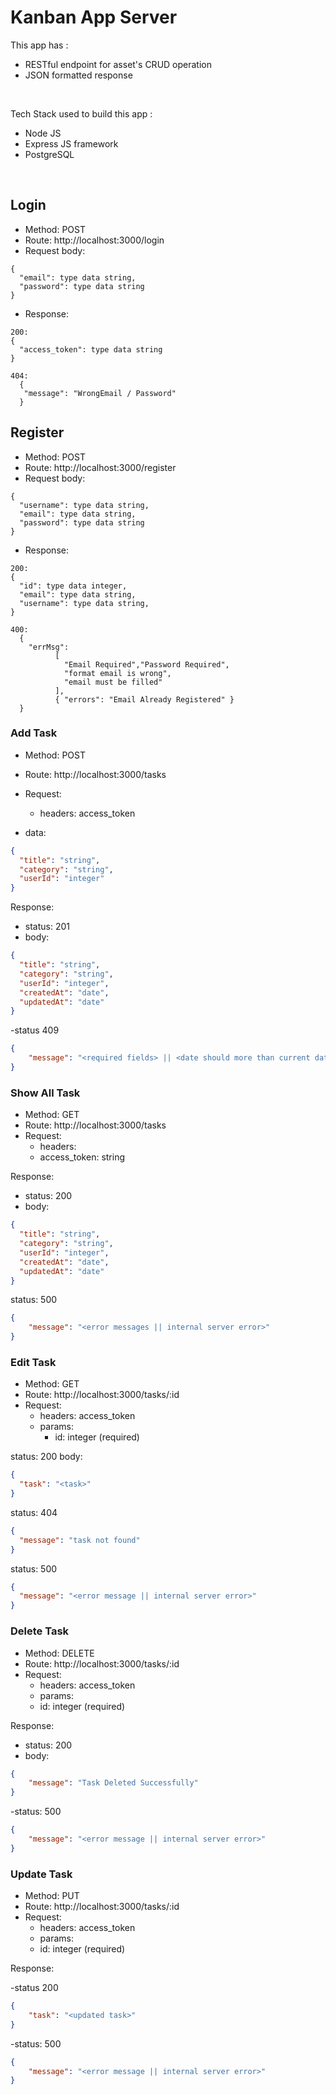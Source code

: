 # Kanban App Server

This app has : 
* RESTful endpoint for asset's CRUD operation
* JSON formatted response

&nbsp;

Tech Stack used to build this app :
* Node JS
* Express JS framework
* PostgreSQL

&nbsp;

## Login
- Method: POST
- Route: http://localhost:3000/login
- Request body: 
```
{
  "email": type data string,
  "password": type data string
}
```
- Response:
```
200: 
{
  "access_token": type data string
}

404: 
  {
   "message": "WrongEmail / Password"
  }
```

## Register
- Method: POST
- Route: http://localhost:3000/register
- Request body: 
```
{
  "username": type data string,
  "email": type data string,
  "password": type data string
}
```
- Response:
```
200:
{
  "id": type data integer,
  "email": type data string,
  "username": type data string,
}

400: 
  {
    "errMsg": 
          [
            "Email Required","Password Required",
            "format email is wrong",
            "email must be filled"
          ],
          { "errors": "Email Already Registered" }
  }
```

### Add Task
- Method: POST
- Route: http://localhost:3000/tasks
- Request:
    - headers: access_token

- data:

```json
{
  "title": "string",
  "category": "string",
  "userId": "integer"
}
```

​Response:

- status: 201
- body:
```json
{
  "title": "string",
  "category": "string",
  "userId": "integer",
  "createdAt": "date",
  "updatedAt": "date"
}
```

-status 409
```json
{
    "message": "<required fields> || <date should more than current date>" 
}
```

### Show All Task
- Method: GET
- Route: http://localhost:3000/tasks
- Request:
    - headers:
    - access_token: string

Response:

- status: 200
- body:
```json
{
  "title": "string",
  "category": "string",
  "userId": "integer",
  "createdAt": "date",
  "updatedAt": "date"
}
```
status: 500
```json
{
    "message": "<error messages || internal server error>"
}
```

### Edit Task
- Method: GET
- Route: http://localhost:3000/tasks/:id
- Request:
    - headers: access_token
    - params:
      - id: integer (required)

status: 200
body:
```json
{
  "task": "<task>"
}
```

status: 404
```json
{
  "message": "task not found"
}
```

status: 500
```json
{
  "message": "<error message || internal server error>"
}
```

### Delete Task
- Method: DELETE
- Route: http://localhost:3000/tasks/:id
- Request:
    - headers: access_token
    - params: 
    - id: integer (required)

Response:

- status: 200
- body:
```json
{
    "message": "Task Deleted Successfully"
}
```

-status: 500
```json
{
    "message": "<error message || internal server error>"
}
```

### Update Task
- Method: PUT
- Route: http://localhost:3000/tasks/:id
- Request: 
    - headers: access_token
    - params: 
    - id: integer (required)

Response: 

-status 200
```json
{
    "task": "<updated task>"
}
```

-status: 500
```json
{
    "message": "<error message || internal server error>"
}
```